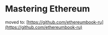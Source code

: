 # Mastering Ethereum

moved to: [https://github.com/ethereumbook-ru](https://github.com/ethereumbook-ru)
